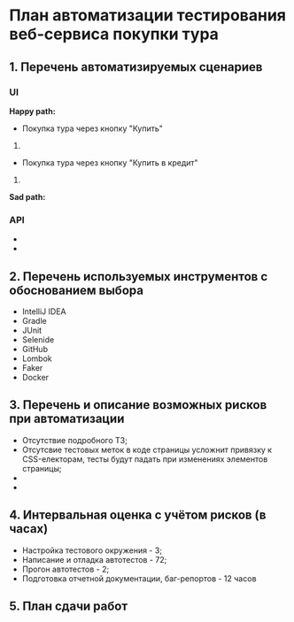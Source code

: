 # План автоматизации тестирования веб-сервиса покупки тура

## 1. Перечень автоматизируемых сценариев
### UI
   **Happy path:**
   -  Покупка тура через кнопку "Купить"
   1. 
   -  Покупка тура через кнопку "Купить в кредит"
   1. 
    
   **Sad path:**
### API
- 
- 
## 2. Перечень используемых инструментов с обоснованием выбора
- IntelliJ IDEA 
- Gradle
- JUnit
- Selenide
- GitHub
- Lombok
- Faker
- Docker


## 3. Перечень и описание возможных рисков при автоматизации

- Отсутствие подробного ТЗ;
- Отсутсвие тестовых меток в коде страницы усложнит привязку к CSS-електорам, тесты будут падать при изменениях элементов страницы;
- 
- 

## 4. Интервальная оценка с учётом рисков (в часах)

- Настройка тестового окружения - 3;
- Написание и отладка автотестов - 72;
- Прогон автотестов - 2;
- Подготовка отчетной документации, баг-репортов - 12 часов

## 5. План сдачи работ
